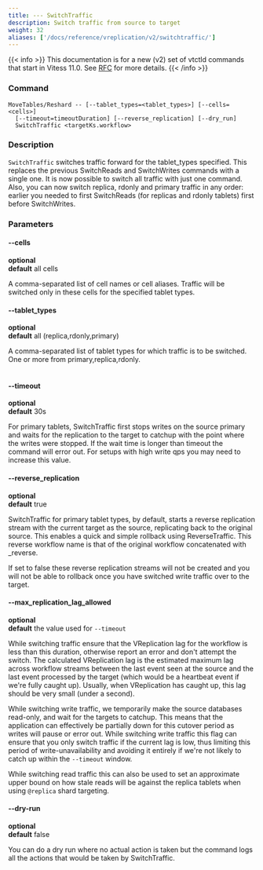 ```yaml
---
title: --- SwitchTraffic
description: Switch traffic from source to target
weight: 32
aliases: ['/docs/reference/vreplication/v2/switchtraffic/']
---
```


{{< info >}}
This documentation is for a new (v2) set of vtctld commands that start in Vitess 11.0. See [RFC](https://github.com/vitessio/vitess/issues/7225) for more details.
{{< /info >}}

### Command

```
MoveTables/Reshard -- [--tablet_types=<tablet_types>] [--cells=<cells>]
  [--timeout=timeoutDuration] [--reverse_replication] [--dry_run]
  SwitchTraffic <targetKs.workflow>
```

### Description

`SwitchTraffic` switches traffic forward for the tablet_types specified. This replaces the previous SwitchReads and SwitchWrites commands with a single one. It is now possible to switch all traffic with just one command. Also, you can now switch replica, rdonly and primary traffic in any order: earlier you needed to first SwitchReads (for replicas and rdonly tablets) first before SwitchWrites.

### Parameters

#### --cells
**optional**\
**default** all cells

<div class="cmd">

A comma-separated list of cell names or cell aliases. Traffic will be switched only in these cells for the
specified tablet types.

</div>

#### --tablet_types
**optional**\
**default** all (replica,rdonly,primary)

<div class="cmd">

A comma-separated list of tablet types for which traffic is to be switched.
One or more from primary,replica,rdonly.<br><br>

</div>

#### --timeout
**optional**\
**default** 30s

<div class="cmd">

For primary tablets, SwitchTraffic first stops writes on the source primary and waits for the replication to the target to
catchup with the point where the writes were stopped. If the wait time is longer than timeout
the command will error out. For setups with high write qps you may need to increase this value.

</div>

#### --reverse_replication
**optional**\
**default** true

<div class="cmd">

SwitchTraffic for primary tablet types, by default, starts a reverse replication stream with the current target as the source, replicating back to the original source. This enables a quick and simple rollback using ReverseTraffic. This reverse workflow name is that of the original workflow concatenated with \_reverse.

If set to false these reverse replication streams will not be created and you will not be able to rollback once you have switched write traffic over to the target.

</div>

#### --max_replication_lag_allowed
**optional**\
**default**  the value used for `--timeout`

<div class="cmd">

While switching traffic ensure that the VReplication lag for the workflow is less than this duration, otherwise report an error and don't attempt the switch. The calculated VReplication lag is the estimated maximum lag across workflow streams between the last event seen at the source and the last event processed by the target (which would be a heartbeat event if we're fully caught up). Usually, when VReplication has caught up, this lag should be very small (under a second).

While switching write traffic, we temporarily make the source databases read-only, and wait for the targets to catchup. This means that the application can effectively be partially down for this cutover period as writes will pause or error out. While switching write traffic this flag can ensure that you only switch traffic if the current lag is low, thus limiting this period of write-unavailability and avoiding it entirely if we're not likely to catch up within the `--timeout` window.

While switching read traffic this can also be used to set an approximate upper bound on how stale reads will be against the replica tablets when using `@replica` shard targeting.

</div>

#### --dry-run
**optional**\
**default** false

<div class="cmd">
You can do a dry run where no actual action is taken but the command logs all the actions that would be taken
by SwitchTraffic.
</div>
